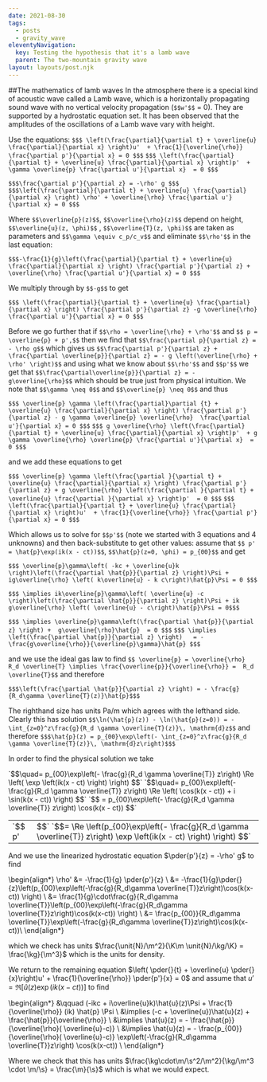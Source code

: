 ```yaml
---
date: 2021-08-30
tags:
  - posts
  - gravity_wave
eleventyNavigation:
  key: Testing the hypothesis that it's a lamb wave
  parent: The two-mountain gravity wave
layout: layouts/post.njk
---
```



##The mathematics of lamb waves
In the atmosphere there is a special kind of acoustic wave called a Lamb wave, which is a horizontally propagating sound wave 
with no vertical velocity propagation (`$$w'$$` = 0). They are supported by a hydrostatic equation set. It has been observed that the amplitudes of the oscillations of a Lamb wave vary with height.

Use the equations: 
`$$$ \left(\frac{\partial}{\partial t} + \overline{u} \frac{\partial}{\partial x} \right)u'  + \frac{1}{\overline{\rho}} \frac{\partial p'}{\partial x} = 0 $$$`
`$$$ \left(\frac{\partial}{\partial t} + \overline{u} \frac{\partial}{\partial x} \right)p'  + \gamma \overline{p} \frac{\partial u'}{\partial x}  = 0 $$$`

`$$$\frac{\partial p'}{\partial z} = -\rho' g $$$`
`$$$\left(\frac{\partial}{\partial t} + \overline{u} \frac{\partial}{\partial x} \right) \rho' + \overline{\rho} \frac{\partial u'}{\partial x} = 0 $$$` 


Where `$$\overline{p}(z)$$`,  `$$\overline{\rho}(z)$$` depend on height, `$$\overline{u}(z, \phi)$$` , `$$\overline{T}(z, \phi)$$` are taken as parameters and `$$\gamma \equiv c_p/c_v$$`
and eliminate `$$\rho'$$` in the last equation:

`$$$-\frac{1}{g}\left(\frac{\partial}{\partial t} + \overline{u} \frac{\partial}{\partial x} \right) \frac{\partial p'}{\partial z} + \overline{\rho} \frac{\partial u'}{\partial x} = 0 $$$`

We multiply through by `$$-g$$` to get 


`$$$ \left(\frac{\partial}{\partial t} + \overline{u} \frac{\partial}{\partial x} \right) \frac{\partial p'}{\partial z} -g \overline{\rho} \frac{\partial u'}{\partial x} = 0 $$$`

Before we go further that if `$$\rho = \overline{\rho} + \rho'$$` and `$$ p = \overline{p} + p',$$` then we find that `$$\frac{\partial p}{\partial z} = - \rho g$$` which gives us `$$\frac{\partial p'}{\partial z} + \frac{\partial \overline{p}}{\partial z} = - g \left(\overline{\rho} + \rho' \right)$$` and using what we know 
about `$$\rho'$$` and `$$p'$$` we get that `$$\frac{\partial\overline{p}}{\partial z} = -g\overline{\rho}$$` which should be true just from physical intuition. We note that `$$\gamma \neq 0$$` and `$$\overline{p} \neq 0$$` and thus

`$$$ \overline{p} \gamma \left(\frac{\partial}\partial {t} + \overline{u} \frac{\partial}{\partial x} \right) \frac{\partial p'}{\partial z} - g \gamma \overline{p} \overline{\rho}  \frac{\partial u'}{\partial x} = 0 $$$`
`$$$ g \overline{\rho} \left(\frac{\partial}{\partial t} + \overline{u} \frac{\partial}{\partial x} \right)p'  + g \gamma \overline{\rho} \overline{p} \frac{\partial u'}{\partial x}  = 0 $$$`

and we add these equations to get 


`$$$ \overline{p} \gamma \left(\frac{\partial }{\partial t} + \overline{u} \frac{\partial}{\partial x} \right) \frac{\partial p'}{\partial z} + g \overline{\rho} \left(\frac{\partial }{\partial t} + \overline{u} \frac{\partial }{\partial x} \right)p'  = 0 $$$`
`$$$ \left(\frac{\partial}{\partial t} + \overline{u} \frac{\partial}{\partial x} \right)u'  + \frac{1}{\overline{\rho}} \frac{\partial p'}{\partial x} = 0 $$$`


Which allows us to solve for `$$p'$$` (note we started with 3 equations and 4 unknowns) and then back-substitute to get other values: assume that `$$ p' = \hat{p}\exp(ik(x - ct))$$`, `$$\hat{p}(z=0, \phi) = p_{00}$$` and get


`$$$ \overline{p}\gamma\left( -kc + \overline{u}k \right)\left(\frac{\partial \hat{p}}{\partial z} \right)\Psi + ig\overline{\rho} \left( k\overline{u} - k c\right)\hat{p}\Psi = 0 $$$`

`$$$ \implies ik\overline{p}\gamma\left( \overline{u} -c \right)\left(\frac{\partial \hat{p}}{\partial z} \right)\Psi + ik g\overline{\rho} \left( \overline{u} - c\right)\hat{p}\Psi = 0$$$`

`$$$ \implies \overline{p}\gamma\left(\frac{\partial \hat{p}}{\partial z} \right) +  g\overline{\rho}\hat{p}  = 0 $$$`
`$$$ \implies \left(\frac{\partial \hat{p}}{\partial z} \right)   = -\frac{g\overline{\rho}}{\overline{p}\gamma}\hat{p} $$$`


and we use the ideal gas law to find `$$ \overline{p} = \overline{\rho} R_d \overline{T} \implies \frac{\overline{p}}{\overline{\rho}} =  R_d \overline{T}$$` and therefore

`$$$\left(\frac{\partial \hat{p}}{\partial z} \right) = - \frac{g}{R_d\gamma \overline{T}(z)}\hat{p}$$$`

The righthand size has units Pa/m which agrees with the lefthand side. Clearly this has solution `$$\ln(\hat{p}(z)) - \ln(\hat{p}(z=0)) = - \int_{z=0}^z\frac{g}{R_d \gamma \overline{T}(z)}\, \mathrm{d}z$$` and therefore
`$$$\hat{p}(z) = p_{00}\exp\left(- \int_{z=0}^z\frac{g}{R_d \gamma \overline{T}(z)}\, \mathrm{d}z\right)$$$`

In order to find the physical solution we take

<table>
  <tr>
    <td>`$$ p'</td> <td> $$`  `$$= \Re \left(p_{00}\exp\left(- \frac{g}{R_d \gamma \overline{T}} z\right) \exp \left(ik(x - ct) \right)  \right) $$`</td>
  </tr>
  <tr>
            `$$\quad= p_{00}\exp\left(- \frac{g}{R_d \gamma \overline{T}} z\right) \Re \left( \exp \left(ik(x - ct) \right)  \right) $$`</td>
  </tr>
  <tr>
            `$$\quad= p_{00}\exp\left(- \frac{g}{R_d \gamma \overline{T}} z\right) \Re \left( \cos(k(x - ct)) + i \sin(k(x - ct)) \right) $$`</td>
  </tr>
  <tr>
            `$$ = p_{00}\exp\left(- \frac{g}{R_d \gamma \overline{T}} z\right) \cos(k(x - ct)) $$`</td>
  </tr>
</table>
And we use the linearized hydrostatic equation $\pder{p'}{z} = -\rho' g$ to find

\begin{align*}
    \rho' &= -\frac{1}{g} \pder{p'}{z} \\
    &= -\frac{1}{g}\pder{}{z}\left(p_{00}\exp\left(-\frac{g}{R_d\gamma \overline{T}}z\right)\cos(k(x-ct))  \right) \\
    &= \frac{1}{g}\cdot\frac{g}{R_d\gamma \overline{T}}\left(p_{00}\exp\left(-\frac{g}{R_d\gamma \overline{T}}z\right)\cos(k(x-ct))  \right) \\
    &= \frac{p_{00}}{R_d\gamma \overline{T}}\exp\left(-\frac{g}{R_d\gamma \overline{T}}z\right)\cos(k(x-ct))\\
\end{align*}

which we check has units $\frac{\unit{N}/\m^2}{\K\m \unit{N}/\kg/\K} = \frac{\kg}{\m^3}$ which is the units for density. 

We return to the remaining equation $\left(
\pder{}{t} + \overline{u} \pder{}{x}\right)u' + \frac{1}{\overline{\rho}} \pder{p'}{x} = 0$ and assume that $u' = \Re \left[\hat{u}(z) \exp(ik(x-ct)) \right]$ to find

\begin{align*}
   &\qquad (-ikc + i\overline{u}k)\hat{u}(z)\Psi + \frac{1}{\overline{\rho}} (ik) \hat{p} \Psi \\
   &\implies (-c + \overline{u})\hat{u}(z) + \frac{\hat{p}}{\overline{\rho}}   \\
    &\implies \hat{u}(z)  = - \frac{\hat{p}}{\overline{\rho}( \overline{u}-c)}   \\
    &\implies \hat{u}(z)  = - \frac{p_{00}}{\overline{\rho}( \overline{u}-c)} \exp\left(-\frac{g}{R_d\gamma \overline{T}}z\right) \cos(k(x-ct)) \\
\end{align*}

Where we check that this has units $\frac{\kg\cdot\m/\s^2/\m^2}{\kg/\m^3 \cdot \m/\s} = \frac{\m}{\s}$ which is what we would expect.

